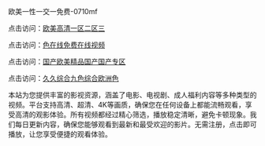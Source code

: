 欧美一性一交一免费-0710mf

点击访问：<a href="https://heiliaowt0d7p.pages.dev">欧美高清一区二区三</a>

点击访问：<a href="https://heiliaoga6s9v.pages.dev">色在线免费在线视频</a>

点击访问：<a href="https://heiliaoow5kzm.pages.dev">国产欧美精品国产国产专区</a>

点击访问：<a href="https://heiliaozj3tjd.pages.dev">久久综合九色综合欧洲色</a>

本站为您提供丰富的影视资源，涵盖了电影、电视剧、成人福利内容等多种类型的视频。平台支持高清、超清、4K等画质，确保您在任何设备上都能流畅观看，享受高清的观影体验。所有视频都经过精心筛选，播放稳定清晰，避免卡顿现象。我们每日更新内容，确保您能够观看到最新和最受欢迎的影片。无需注册，点击即可播放，让您享受便捷的观看体验。

<span style="display:none;">[Canonical link](https://github.com/bd20250710/bd14 ）</span>
